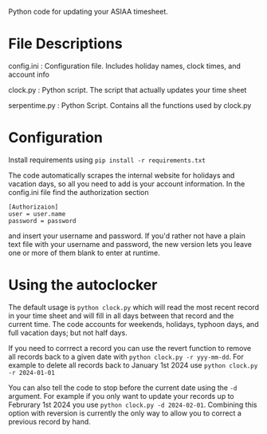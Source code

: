 Python code for updating your ASIAA timesheet.

# File Descriptions

config.ini : Configuration file. Includes holiday names, clock times, and account info

clock.py : Python script. The script that actually updates your time sheet

serpentime.py : Python Script. Contains all the functions used by clock.py



# Configuration

Install requirements using ```pip install -r requirements.txt```

The code automatically scrapes the internal website for holidays and vacation days, so all you need to add is your account information.
In the config.ini file find the authorization section
```
[Authorizaion]
user = user.name
password = password
```
and insert your username and password.
If you'd rather not have a plain text file with your username and password, the new version lets you leave one or more of them blank to enter at runtime.

# Using the autoclocker

The default usage is ```python clock.py``` which will read the most recent record in your time sheet and will fill in all days between that record and the current time. The code accounts for weekends, holidays, typhoon days, and full vacation days; but not half days.

If you need to corrrect a record you can use the revert function to remove all records back to a given date with ```python clock.py -r yyy-mm-dd```. For example to delete all records back to January 1st 2024 use ```python clock.py -r 2024-01-01```

You can also tell the code to stop before the current date using the ```-d``` argument. For example if you only want to update your records up to Februrary 1st 2024 you use ```python clock.py -d 2024-02-01```. Combining this option with reversion is currently the only way to allow you to correct a previous record by hand.

